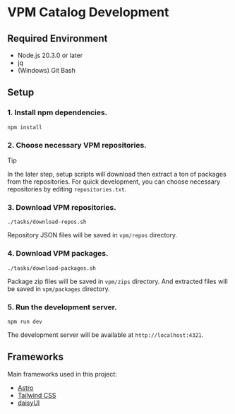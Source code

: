 # VPM Catalog Development

## Required Environment

- Node.js 20.3.0 or later
- jq
- (Windows) Git Bash

## Setup

### 1. Install npm dependencies.

```shell
npm install
```

### 2. Choose necessary VPM repositories.

> [!TIP]
> In the later step, setup scripts will download then extract a ton of packages from the repositories.
> For quick development, you can choose necessary repositories by editing `repositories.txt`.

### 3. Download VPM repositories.

```shell
./tasks/download-repos.sh
```

Repository JSON files will be saved in `vpm/repos` directory.

### 4. Download VPM packages.

```shell
./tasks/download-packages.sh
```

Package zip files will be saved in `vpm/zips` directory. And extracted files will be saved in `vpm/packages` directory.

### 5. Run the development server.

```shell
npm run dev
```

The development server will be available at `http://localhost:4321`.

## Frameworks

Main frameworks used in this project:

- [Astro](https://astro.build/)
- [Tailwind CSS](https://tailwindcss.com/)
- [daisyUI](https://daisyui.com/)
